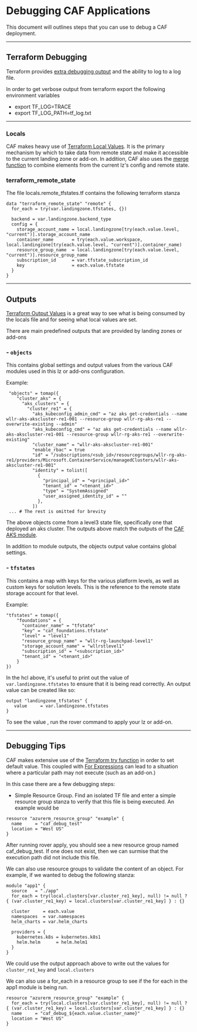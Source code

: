 # Debugging CAF Applications

This document will outlines steps that you can use to debug a CAF deployment.

---

## Terraform Debugging

Terraform provides [extra debugging output](https://www.terraform.io/docs/internals/debugging.html) and the ability to log to a log file.

In order to get verbose output from terraform export the following environment variables

* export TF_LOG=TRACE
* export TF_LOG_PATH=tf_log.txt

---

### Locals

CAF makes heavy use of [Terraform Local Values](https://www.terraform.io/docs/language/values/locals.html). It is the primary mechanism by which to take data from remote state and make it accessible to the current landing zone or add-on. In addition, CAF also uses the [merge function](https://www.terraform.io/docs/language/functions/merge.html) to combine elements from the current lz's config and remote state.

### terraform_remote_state

The file locals.remote_tfstates.tf contains the following terraform stanza

```hcl
data "terraform_remote_state" "remote" {
  for_each = try(var.landingzone.tfstates, {})

  backend = var.landingzone.backend_type
  config = {
    storage_account_name = local.landingzone[try(each.value.level, "current")].storage_account_name
    container_name       = try(each.value.workspace, local.landingzone[try(each.value.level, "current")].container_name)
    resource_group_name  = local.landingzone[try(each.value.level, "current")].resource_group_name
    subscription_id      = var.tfstate_subscription_id
    key                  = each.value.tfstate
  }
}
```

---

## Outputs

[Terraform Output Values](https://www.terraform.io/docs/language/values/outputs.html) is a great way to see what is being consumed by the locals file and for seeing what local values are set.

There are main predefined outputs that are provided by landing zones or add-ons

### - `objects`

This contains global settings and output values from the various CAF modules used in this lz or add-ons configuration.

Example:

```hcl
 "objects" = tomap({
    "cluster_aks" = {
      "aks_clusters" = {
        "cluster_re1" = {
          "aks_kubeconfig_admin_cmd" = "az aks get-credentials --name wllr-aks-akscluster-re1-001 --resource-group wllr-rg-aks-re1 --overwrite-existing --admin"
          "aks_kubeconfig_cmd" = "az aks get-credentials --name wllr-aks-akscluster-re1-001 --resource-group wllr-rg-aks-re1 --overwrite-existing"
          "cluster_name" = "wllr-aks-akscluster-re1-001"
          "enable_rbac" = true
          "id" = "/subscriptions/<sub_id>/resourcegroups/wllr-rg-aks-re1/providers/Microsoft.ContainerService/managedClusters/wllr-aks-akscluster-re1-001"
          "identity" = tolist([
            {
              "principal_id" = "<principal_id>"
              "tenant_id" = "<tenant_id>"
              "type" = "SystemAssigned"
              "user_assigned_identity_id" = ""
            },
          ])
 ... # The rest is omitted for brevity
```

The above objects come from a level3 state file, specifically one that deployed an aks cluster. The outputs above match the outputs of the [CAF AKS module](https://github.com/aztfmod/terraform-azurerm-caf/blob/master/modules/compute/aks/output.tf#L13).

In addition to module outputs, the objects output value contains global settings.

### - `tfstates`

This contains a map with keys for the various platform levels, as well as custom keys for solution levels. This is the reference to the remote state storage account for that level.

Example:

```hcl
"tfstates" = tomap({
    "foundations" = {
      "container_name" = "tfstate"
      "key" = "caf_foundations.tfstate"
      "level" = "level1"
      "resource_group_name" = "wllr-rg-launchpad-level1"
      "storage_account_name" = "wllrstlevel1"
      "subscription_id" = "<subscription_id>"
      "tenant_id" = "<tenant_id>"
    }
})
```

In the hcl above, it's useful to print out the value of `var.landingzone.tfstates` to ensure that it is being read correctly. An output value can be created like so:

```hcl
output "landingzone_tfstates" {
   value     = var.landingzone.tfstates
}
```

To see the value , run the rover command to apply your lz or add-on.

---

## Debugging Tips

CAF makes extensive use of the [Terraform try function](https://www.terraform.io/docs/language/functions/try.html) in order to set default value. This coupled with [For Expressions](https://www.terraform.io/docs/language/expressions/for.html) can lead to a situation where a particular path may not execute (such as an add-on.)

In this case there are a few debugging steps:

* Simple Resource Group.  Find an isolated TF file and enter a simple resource group stanza to verify that this file is being executed. An example would be

```hcl
resource "azurerm_resource_group" "example" {
  name     = "caf_debug_test"
  location = "West US"
}
```

After running rover apply, you should see a new resource group named caf_debug_test. If one does not exist, then we can surmise that the execution path did not include this file.

We can also use resource groups to validate the content of an object. For example, if we wanted to debug the following stanza:

```hcl
module "app1" {
  source   = "./app"
  for_each = try(local.clusters[var.cluster_re1_key], null) != null ? { (var.cluster_re1_key) = local.clusters[var.cluster_re1_key] } : {}

  cluster     = each.value
  namespaces  = var.namespaces
  helm_charts = var.helm_charts

  providers = {
    kubernetes.k8s = kubernetes.k8s1
    helm.helm      = helm.helm1
  }
}
```

We could use the output approach above to write out the values for `cluster_re1_key` and `local.clusters`

We can also use a for_each in a resource group to see if the for each in the app1 module is being run.

```hcl 
resource "azurerm_resource_group" "example" {
  for_each = try(local.clusters[var.cluster_re1_key], null) != null ? { (var.cluster_re1_key) = local.clusters[var.cluster_re1_key] } : {}
  name     = "caf_debug_${each.value.cluster_name}"
  location = "West US"
}
```

